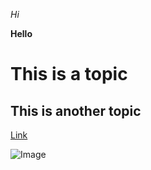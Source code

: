 *Hi* 

**Hello** 

# This is a topic

## This is another topic

[Link](https://www.google.com/)

![Image](https://images.pexels.com/photos/674010/pexels-photo-674010.jpeg?cs=srgb&dl=pexels-anjana-c-674010.jpg&fm=jpg)


